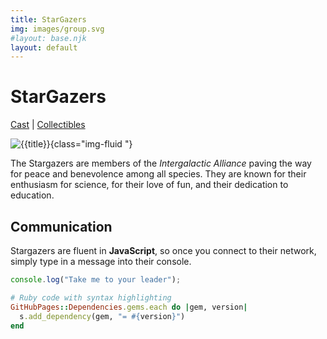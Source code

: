 ```yaml
---
title: StarGazers
img: images/group.svg
#layout: base.njk
layout: default
---
```

# StarGazers

[Cast](Cast.md) | [Collectibles](Collectibles.md)

![{{title}}]({{img}}){class="img-fluid "}

The Stargazers are members of the _Intergalactic Alliance_ paving the way for peace and benevolence among all species. They are known for their enthusiasm for science, for their love of fun, and their dedication to education.

## Communication

Stargazers are fluent in **JavaScript**, so once you connect to their network, simply type in a message into their console.

```js
console.log("Take me to your leader");
```

```ruby
# Ruby code with syntax highlighting
GitHubPages::Dependencies.gems.each do |gem, version|
  s.add_dependency(gem, "= #{version}")
end
```
